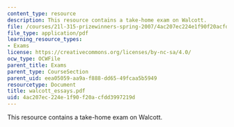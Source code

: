 ```yaml
---
content_type: resource
description: This resource contains a take-home exam on Walcott.
file: /courses/21l-315-prizewinners-spring-2007/4ac207ec224e1f90f20acfdd3997219d_walcott_essays.pdf
file_type: application/pdf
learning_resource_types:
- Exams
license: https://creativecommons.org/licenses/by-nc-sa/4.0/
ocw_type: OCWFile
parent_title: Exams
parent_type: CourseSection
parent_uid: eea05059-aa9a-f888-dd65-49fcaa5b5949
resourcetype: Document
title: walcott_essays.pdf
uid: 4ac207ec-224e-1f90-f20a-cfdd3997219d
---
```

This resource contains a take-home exam on Walcott.